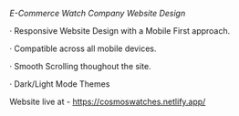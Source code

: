 *E-Commerce Watch Company Website Design*

· Responsive Website Design with a Mobile First approach.

· Compatible across all mobile devices.

· Smooth Scrolling thoughout the site.

· Dark/Light Mode Themes

Website live at - https://cosmoswatches.netlify.app/
